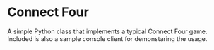 # Connect Four

A simple Python class that implements a typical Connect Four game.
Included is also a sample console client for demonstaring the usage. 
